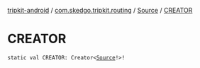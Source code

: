 [tripkit-android](../../index.md) / [com.skedgo.tripkit.routing](../index.md) / [Source](index.md) / [CREATOR](./-c-r-e-a-t-o-r.md)

# CREATOR

`static val CREATOR: Creator<`[`Source`](index.md)`!>!`